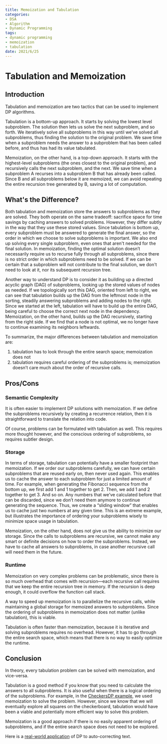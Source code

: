 ```yaml
---
title: Memoization and Tabulation
categories:
- DSA
- Algorithm
- Dynamic Programming
tags:
- dynamic programming
- memoization 
- tabulation
date: 2021/6/25
---
```




# Tabulation and Memoization

## Introduction

Tabulation and memoization are two tactics that can be used to implement DP algorithms.

Tabulation is a bottom-up approach. It starts by solving the lowest level subproblem. The solution then lets us solve the next subproblem, and so forth. We iteratively solve all subproblems in this way until we’ve solved all subproblems, thus finding the solution to the original problem. We save time when a subproblem needs the answer to a subproblem that has been called before, and thus has had its value tabulated.

Memoization, on the other hand, is a top-down approach. It starts with the highest-level subproblems (the ones closest to the original problem), and recursively calls the next subproblem, and the next. We save time when a subproblem A recurses into a subproblem B that has already been called. Since B and all subproblems below it are memoized, we can avoid repeating the entire recursion tree generated by B, saving a lot of computation.



## What's the Difference?

Both tabulation and memoization store the answers to subproblems as they are solved. They both operate on the same tradeoff: sacrifice space for time savings by caching answers to solved problems. However, they differ subtly in the way that they use these stored values. Since tabulation is bottom up, every subproblem must be answered to generate the final answer, so the order in which we choose to solve subproblems is important. We also end up solving every single subproblem, even ones that aren't needed for the final solution. In memoization, finding the optimal solution doesn’t necessarily require us to recurse fully through all subproblems, since there is no strict order in which subproblems need to be solved. If we can be certain that a subproblem will not contribute to the final solution, we don't need to look at it, nor its subsequent recursion tree.

Another way to understand DP is to consider it as building up a directed acyclic graph (DAG) of subproblems, looking up the stored values of nodes as needed. If we topologically sort this DAG, oriented from left to right, we can see that tabulation builds up the DAG from the leftmost node in the sorting, steadily answering subproblems and adding nodes to the right. Since we started at the left, tabulation will have to build up the entire DAG, being careful to choose the correct next node in the dependency. Memoization, on the other hand, builds up the DAG recursively, starting from the right side. If we find that a node is not optimal, we no longer have to continue examining its neighbors leftwards.

To summarize, the major differences between tabulation and memoization are:

1. tabulation has to look through the entire search space; memoization does not
2. tabulation requires careful ordering of the subproblems is; memoization doesn’t care much about the order of recursive calls.



## Pros/Cons

### Semantic Complexity

It is often easier to implement DP solutions with memoization. If we define the subproblems recursively by creating a recurrence relation, then it is straightforward to translate the relation into code.

Of course, problems can be formulated with tabulation as well. This requires more thought however, and the conscious ordering of subproblems, so requires subtler design.



### Storage

In terms of storage, tabulation can potentially have a smaller footprint than memoization. If we order our subproblems carefully, we can have certain subproblems that are reused early on, then never used again. This enables us to cache the answer to each subproblem for just a limited amount of time. For example, when generating the Fibonacci sequence from the bottom up, we first add 1 and 1 together to get 2. Then, we add 1 and 2 together to get 3. And so on. Any numbers that we’ve calculated before that can be discarded, since we don’t need them anymore to continue generating the sequence. Thus, we create a “sliding window” that enables us to cache just two numbers at any given time. This is an extreme example, but illustrates the importance of ordering your subproblems wisely to minimize space usage in tabulation.

Memoization, on the other hand, does not give us the ability to minimize our storage. Since the calls to subproblems are recursive, we cannot make any smart or definite decisions on how to order the subproblems. Instead, we have to cache all answers to subproblems, in case another recursive call will need them in the future.



### Runtime

Memoization on very complex problems can be problematic, since there is so much overhead that comes with recursion—each recursive call requires that we keep the entire recursion tree in memory. If the recursion is deep enough, it could overflow the function call stack.

A way to speed up memoization is to parallelize the recursive calls, while maintaining a global storage for memoized answers to subproblems. Since the ordering of subproblems in memoization does not matter (unlike tabulation), this is viable.

Tabulation is often faster than memoization, because it is iterative and solving subproblems requires no overhead. However, it has to go through the entire search space, which means that there is no way to easily optimize the runtime.



## Conclusion

In theory, every tabulation problem can be solved with memoization, and vice-versa.

Tabulation is a good method if you know that you need to calculate the answers to all subproblems. It is also useful when there is a logical ordering of the subproblems. For example, in the [CheckersDP example](https://awjin.me/algos-js/dp/intuitive.html), we used memoization to solve the problem. However, since we know that we will eventually explore all squares on the checkerboard, tabulation would have been a viable and potentially more efficient way to solve this problem.

Memoization is a good approach if there is no easily apparent ordering of subproblems, and if the entire search space does not need to be explored.

Here is a [real-world application](https://awjin.me/algos-js/dp/auto-correct.html) of DP to auto-correcting text.